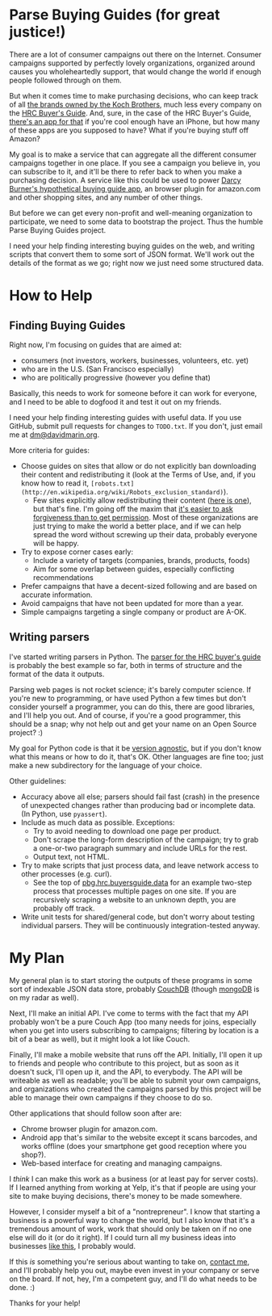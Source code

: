 Parse Buying Guides (for great justice!)
========================================

There are a lot of consumer campaigns out there on the Internet. Consumer
campaigns supported by perfectly lovely organizations, organized around
causes you wholeheartedly support, that would change the world if enough
people followed through on them.

But when it comes time to make purchasing decisions, who can keep track of all
[the brands owned by the Koch Brothers](http://www.boycottkochbrothers.com/),
much less every company on the
[HRC Buyer's Guide](http://www.hrc.org/apps/buyersguide/). And, sure, in
the case of the HRC Buyer's Guide,
[there's an app for that](http://bit.ly/BuyersGuideiPhone) if you're cool
enough have an iPhone, but how many of these apps are you supposed to have?
What if you're buying stuff off Amazon?

My goal is to make a service that can aggregate all the different consumer
campaigns together in one place. If you see a campaign you believe in, you
can subscribe to it, and it'll be there to refer back to when you make
a purchasing decision. A service like this could be used to power
[Darcy Burner's hypothetical buying guide app](http://www.forbes.com/sites/clareoconnor/2012/06/18/microsoft-programmer-turned-democrat-politician-plans-anti-koch-brothers-smartphone-app/), an browser plugin for amazon.com and other
shopping sites, and any number of other things.

But before we can get every non-profit and well-meaning organization to
participate, we need to some data to bootstrap the project. Thus the humble
Parse Buying Guides project.

I need your help finding interesting buying guides on the web, and writing
scripts that convert them to some sort of JSON format. We'll work out the
details of the format as we go; right now we just need some structured data.

How to Help
===========

Finding Buying Guides
---------------------

Right now, I'm focusing on guides that are aimed at:
* consumers (not investors, workers, businesses, volunteers, etc. yet)
* who are in the U.S. (San Francisco especially)
* who are politically progressive (however you define that)

Basically, this needs to work for someone before it can work for everyone,
and I need to be able to dogfood it and test it out on my friends.

I need your help finding interesting guides with useful data. If you use
GitHub, submit pull requests for changes to `TODO.txt`. If you don't, just
email me at <dm@davidmarin.org>.

More criteria for guides:
* Choose guides on sites that allow or do not explicitly ban downloading their
content and redistributing it (look at the Terms of Use, and, if you know how
to read it, `[robots.txt](http://en.wikipedia.org/wiki/Robots_exclusion_standard)`).
  * Few sites explicitly allow redistributing their content ([here is one](http://www.edf.org/about/this-site/copyright)), but that's fine. I'm going off the maxim that [it's easier to ask forgiveness than to get permission](http://en.wikiquote.org/wiki/Grace_Hopper). Most of these organizations are just trying to
make the world a better place, and if we can help spread the word without
screwing up their data, probably everyone will be happy.
* Try to expose corner cases early:
  * Include a variety of targets (companies, brands, products, foods)
  * Aim for some overlap between guides, especially conflicting recommendations
* Prefer campaigns that have a decent-sized following and are based on
  accurate information.
* Avoid campaigns that have not been updated for more than a year.
* Simple campaigns targeting a single company or product are A-OK.

Writing parsers
---------------

I've started writing parsers in Python. The [parser for the HRC buyer's guide](https://github.com/davidmarin/pbg/blob/master/python/pbg/hrc/buyersguide/data.py)
is probably the best example so far, both in terms of structure and the format
of the data it outputs.

Parsing web pages is not rocket science; it's barely computer science. If
you're new to programming, or have used Python a few times but don't consider
yourself a programmer, you can do this, there are good libraries, and I'll help
you out. And of course, if you're a good programmer, this should be a snap;
why not help out and get your name on an Open Source project? :)

My goal for Python code is that it be [version agnostic](http://python3porting.com/noconv.html), but if you don't know what this means or how to do it, that's
OK. Other languages are fine too; just make a new subdirectory for the language
of your choice.

Other guidelines:
* Accuracy above all else; parsers should fail fast (crash) in the presence of
  unexpected changes rather than producing bad or incomplete data.
  (In Python, use `pyassert`).
* Include as much data as possible. Exceptions:
  * Try to avoid needing to download one page per product.
  * Don't scrape the long-form description of the campaign; try to grab
    a one-or-two paragraph summary and include URLs for the rest.
  * Output text, not HTML.
* Try to make scripts that just process data, and leave network access to
  other processes (e.g. curl).
  * See the top of [pbg.hrc.buyersguide.data](https://github.com/davidmarin/pbg/blob/master/python/pbg/hrc/buyersguide/data.py) for an example two-step process
    that processes multiple pages on one site. If you are recursively scraping
    a website to an unknown depth, you are probably off track.
* Write unit tests for shared/general code, but don't worry about testing
  individual parsers. They will be continuously integration-tested anyway.

My Plan
=======

My general plan is to start storing the outputs of these programs in some
sort of indexable JSON data store, probably
[CouchDB](http://couchdb.apache.org/) (though
[mongoDB](http://www.mongodb.org/) is on my radar as well).

Next, I'll make an initial API. I've come to terms with the fact that my API
probably won't be a pure Couch App (too many needs for joins, especially when
you get into users subscribing to campaigns; filtering by location is a bit
of a bear as well), but it might look a lot like Couch.

Finally, I'll make a mobile website that runs off the API. Initially, I'll
open it up to friends and people who contribute to this project, but as soon
as it doesn't suck, I'll open up it, and the API, to everybody. The API will be
writeable as well as readable; you'll be able to submit your own campaigns, and
organizations who created the campaigns parsed by this project will be able
to manage their own campaigns if they choose to do so.

Other applications that should follow soon after are:
* Chrome browser plugin for amazon.com.
* Android app that's similar to the website except it scans barcodes, and works
  offline (does your smartphone get good reception where you shop?).
* Web-based interface for creating and managing campaigns.

I *think* I can make this work as a business (or at least pay for server
costs). If I learned anything from working at Yelp, it's that if people are
using your site to make buying decisions, there's money to be made somewhere.

However, I consider myself a bit of a "nontrepreneur". I know that starting
a business is a powerful way to change the world, but I also know that it's a
tremendous amount of work, work that should only be taken on if no one else
will do it (or do it right). If I could turn all my business ideas into
businesses [like this](http://xkcd.com/1060/), I probably would.

If this *is* something you're serious about wanting to take on,
[contact me](dm@davidmarin.org), and I'll probably help you out, maybe even
invest in your company or serve on the board. If not, hey, I'm a competent guy,
and I'll do what needs to be done. :)

Thanks for your help!

